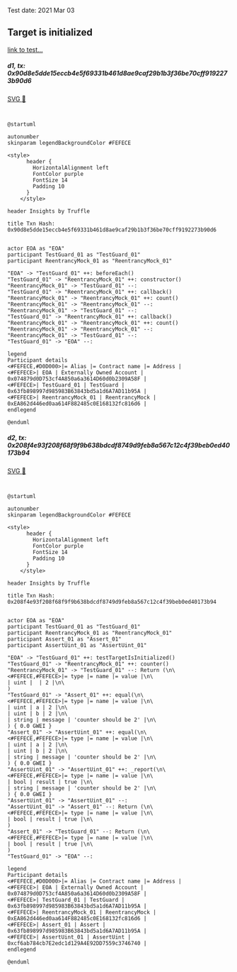 Test date: 2021 Mar 03



## Target is initialized
[link to test...](https://github.com/cds-blog-code-samples/Reentrant/blob/master/test/TestGuard.sol#L22)

##### d1, tx: 0x90d8e5dde15eccb4e5f69331b461d8ae9caf29b1b3f36be70cff9192273b90d6

[SVG :telescope:](https://www.planttext.com/api/plantuml/svg/xLHDRzim3BthLmZjPKDNJB9iMIgwe6xZh3iCBRRU1ttGYL573cGPIxhklqznlI9fjW6zpmVP8laUoGVI25rqGVdGBnk4L1zQroyrUDJTrswbl5hY1kRWxAKoztFVzivUjKthyV6id9LN9KBdNTWqC45uU1QWB7ZyOxnYVDtw-g5rGJL5Ky_T4bo8Z5Lu3fX5vnFbglUh1lOSN-i7m3HzjjqgQsitnvICff_3-_pzM0GQytzoNJrVX0xh3RxpVLL5NXJgq02-MpjyhRh56IPhIQo0p5gW6HYZKyWgBXcZEkNK2WNIg2gHccfMCQuX9wQg99L9aZCTiHn5oKo8fPSt1LOTFehl8nHb2xMfLogsUWTT-DWhRxyHEaJi6lP3lq3KnYjdDfzRS_yx_i1wXD2G1fzENh3XavCphA5gFPJABDwyHI_yMyGXtm0phUk2xxVDR75_Y3fCTtfwXb-JGZMDZbFq3_w_5jUxy3hOKst_sy3Zh6oTw6cJqUtEq5a8gcuwT3xkyxlZAPaIGYQF7t1Ss3Y1yUEgtQOt0JkrXAsXiDP35ttFkCdZi0FnN0VmBcgqmJVV7LXScA7lw29hagSYbvPCyuoPAYr4HXHNZDDqoeabEc545fcOxHFlxT3ETQ3ahD922YbpAqKc1RlaJAHCsqnHoukyc5AgPLRiKnxksalRG5uMWYSsJJbOebGiSoP4aehCa99oGLbI6K6vvP4y2ZlAYoxY6N-dlm00)


```plantuml


@startuml

autonumber
skinparam legendBackgroundColor #FEFECE

<style>
      header {
        HorizontalAlignment left
        FontColor purple
        FontSize 14
        Padding 10
      }
    </style>

header Insights by Truffle

title Txn Hash: 0x90d8e5dde15eccb4e5f69331b461d8ae9caf29b1b3f36be70cff9192273b90d6


actor EOA as "EOA"
participant TestGuard_01 as "TestGuard_01"
participant ReentrancyMock_01 as "ReentrancyMock_01"

"EOA" -> "TestGuard_01" ++: beforeEach()
"TestGuard_01" -> "ReentrancyMock_01" ++: constructor()
"ReentrancyMock_01" -> "TestGuard_01" --: 
"TestGuard_01" -> "ReentrancyMock_01" ++: callback()
"ReentrancyMock_01" -> "ReentrancyMock_01" ++: count()
"ReentrancyMock_01" -> "ReentrancyMock_01" --: 
"ReentrancyMock_01" -> "TestGuard_01" --: 
"TestGuard_01" -> "ReentrancyMock_01" ++: callback()
"ReentrancyMock_01" -> "ReentrancyMock_01" ++: count()
"ReentrancyMock_01" -> "ReentrancyMock_01" --: 
"ReentrancyMock_01" -> "TestGuard_01" --: 
"TestGuard_01" -> "EOA" --: 

legend
Participant details
<#FEFECE,#D0D000>|= Alias |= Contract name |= Address |
<#FEFECE>| EOA | Externally Owned Account | 0x074879d0D753cf4A850a6a3614D60d0b2309A58F |
<#FEFECE>| TestGuard_01 | TestGuard | 0x63fb898997d985983B63843bd5a1d6A7AD11b95A |
<#FEFECE>| ReentrancyMock_01 | ReentrancyMock | 0xEA862d446ed0aa614F882485c0E168132fc816d6 |
endlegend

@enduml
```

##### d2, tx: 0x208f4e93f208f68f9f9b638bdcdf8749d9feb8a567c12c4f39beb0ed40173b94

[SVG :telescope:](https://www.planttext.com/api/plantuml/svg/rLRTRzGu47_tNs7r7W11mKcSnAvAHUXceG-ewAwdUq52_iesQjPPR0UwTFdVcQJfVdGB3mVtSAjLRC-CV_ERyMGSX5xv85pevWr2eWkjxURIEEIlQhiGJinnOsR6wjT2NSrSsrbzsZQjmtzCosbvMY9qxCEoCIS83xzB8xHn-6PSOlosTVNNrWRH54qzitDZ0o1MOMqm1UKjvA9pYyRiAFwglneSqRNilT2wjZCSaL7qRHYFNumaqEZ_pFfwTXaybajyuRgg0bmKwj0OV75jyLlXBuymkOu9gwZXITLFCbRnYiiiOL8hNR6SSiqh8vb8irn5iQ9LmgMHn6XAeZoHd298cGf0lJmliF3u0CO316aBjQeN0aAzC3wywOJJ7qaqM6mBTat_D90R9wnQlclLrPtzddHtK-6zSU7EUBrwoEZlsjup72K720t4yU79FNxuwTCZ741o8TpCX3D_PkjGYmPEHJz-WkuPzzltwGuO2Wed6DVlUS1Yt-_XuH7a8tJEuiSVx0TqF9RRit4yMRt4ORam64OhviFuMJGTJ7hp5UuWDBp2y8zlHG-otUHhO6a-TQBv9NzYut0jazio7rnVloiyDzwB6Up7ZyRaO7_PTet6qk3uqKWQts3odE0t_vHdKEhRV3Vqxqxn_nJ2clCFmlZepA9ruTy58jks0LBE-AxfsGUtqVtNvFl2_OdTxodk7mVuPAz6VlDxzLFN-o_ORLlfSu9khn7qVgilQHD4tVWj5XCo8OJqBE2sW4O5azEsRnSghFaKMeDxqAttdQo61WpFQpX7AvfcYS-_MADneOR31HMv9ZbbETTaagU9gcZ1KY8oaMGHdMH44nadX1Sfc-u2xpJmhUK0cIMLP9nndclEKiwIrt1xq4JgL4GwA_9Y4aMIfyKkv7wZloyRmCk2PR6cD3EQ204qfup5bAMAb576eYIk58iodUs2Row4k_alCDszEBRN0wYgCY5pHfNCozXe5UaevWKjUJo19ATS9JdDSae058v-B03q2fxmjV4T)


```plantuml


@startuml

autonumber
skinparam legendBackgroundColor #FEFECE

<style>
      header {
        HorizontalAlignment left
        FontColor purple
        FontSize 14
        Padding 10
      }
    </style>

header Insights by Truffle

title Txn Hash: 0x208f4e93f208f68f9f9b638bdcdf8749d9feb8a567c12c4f39beb0ed40173b94


actor EOA as "EOA"
participant TestGuard_01 as "TestGuard_01"
participant ReentrancyMock_01 as "ReentrancyMock_01"
participant Assert_01 as "Assert_01"
participant AssertUint_01 as "AssertUint_01"

"EOA" -> "TestGuard_01" ++: testTargetIsInitialized()
"TestGuard_01" -> "ReentrancyMock_01" ++: counter()
"ReentrancyMock_01" -> "TestGuard_01" --: Return (\n\
<#FEFECE,#FEFECE>|= type |= name |= value |\n\
| uint |  | 2 |\n\
)
"TestGuard_01" -> "Assert_01" ++: equal(\n\
<#FEFECE,#FEFECE>|= type |= name |= value |\n\
| uint | a | 2 |\n\
| uint | b | 2 |\n\
| string | message | 'counter should be 2' |\n\
) { 0.0 GWEI }
"Assert_01" -> "AssertUint_01" ++: equal(\n\
<#FEFECE,#FEFECE>|= type |= name |= value |\n\
| uint | a | 2 |\n\
| uint | b | 2 |\n\
| string | message | 'counter should be 2' |\n\
) { 0.0 GWEI }
"AssertUint_01" -> "AssertUint_01" ++: _report(\n\
<#FEFECE,#FEFECE>|= type |= name |= value |\n\
| bool | result | true |\n\
| string | message | 'counter should be 2' |\n\
) { 0.0 GWEI }
"AssertUint_01" -> "AssertUint_01" --: 
"AssertUint_01" -> "Assert_01" --: Return (\n\
<#FEFECE,#FEFECE>|= type |= name |= value |\n\
| bool | result | true |\n\
)
"Assert_01" -> "TestGuard_01" --: Return (\n\
<#FEFECE,#FEFECE>|= type |= name |= value |\n\
| bool | result | true |\n\
)
"TestGuard_01" -> "EOA" --: 

legend
Participant details
<#FEFECE,#D0D000>|= Alias |= Contract name |= Address |
<#FEFECE>| EOA | Externally Owned Account | 0x074879d0D753cf4A850a6a3614D60d0b2309A58F |
<#FEFECE>| TestGuard_01 | TestGuard | 0x63fb898997d985983B63843bd5a1d6A7AD11b95A |
<#FEFECE>| ReentrancyMock_01 | ReentrancyMock | 0xEA862d446ed0aa614F882485c0E168132fc816d6 |
<#FEFECE>| Assert_01 | Assert | 0x63fb898997d985983B63843bd5a1d6A7AD11b95A |
<#FEFECE>| AssertUint_01 | AssertUint | 0xcf6ab784cb7E2edc1d129A4E92DD7559c3746740 |
endlegend

@enduml
```
